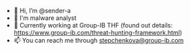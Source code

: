 - 👋 Hi, I’m @sender-a
- 👾 I'm malware analyst
- 💼 Currently working at Group-IB THF (found out details: https://www.group-ib.com/threat-hunting-framework.html)
- 📫 You can reach me through stepchenkova@group-ib.com

<!---
sender-a/sender-a is a ✨ special ✨ repository because its `README.md` (this file) appears on your GitHub profile.
You can click the Preview link to take a look at your changes.
--->
